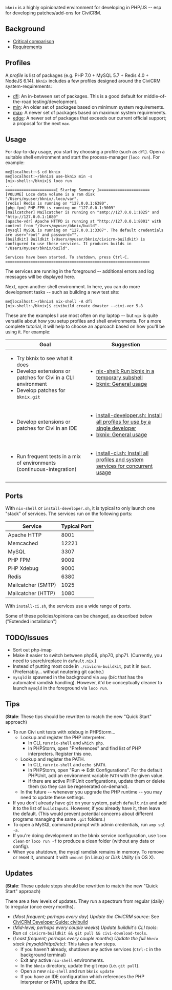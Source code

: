 `bknix` is a highly opinionated environment for developing in PHP/JS -- esp for developing patches/add-ons for CiviCRM.

## Background

* [Critical comparison](doc/comparison.md)
* [Requirements](doc/requirements.md)

## Profiles

A *profile* is list of packages (e.g. PHP 7.0 + MySQL 5.7 + Redis 4.0 + NodeJS 6.14).  `bknix` includes a few profiles designed around the
CiviCRM system-requirements:

* [dfl](profiles/dfl/default.nix): An in-between set of packages. This is a good default for middle-of-the-road testing/development.
* [min](profiles/min/default.nix): An older set of packages based on minimum system requirements.
* [max](profiles/max/default.nix): A newer set of packages based on maximum system requirements.
* [edge](profiles/edge/default.nix): A newer set of packages that exceeds our current official support; a proposal for the next `max`.

## Usage

For day-to-day usage, you start by choosing a profile (such as `dfl`).  Open a suitable shell environment and start the process-manager
(`loco run`).  For example:

```
me@localhost:~$ cd bknix
me@localhost:~/bknix$ use-bknix min -s
[nix-shell:~/bknix]$ loco run
...
======================[ Startup Summary ]======================
[VOLUME] Loco data volume is a ram disk "/Users/myuser/bknix/.loco/var".
[redis] Redis is running on "127.0.0.1:6380".
[php-fpm] PHP-FPM is running on "127.0.0.1:9009"
[mailcatcher] Mailcatcher is running on "smtp://127.0.0.1:1025" and "http://127.0.0.1:1080"
[apache-vdr] Apache HTTPD is running at "http://127.0.0.1:8001" with content from "/Users/myuser/bknix/build".
[mysql] MySQL is running on "127.0.0.1:3307". The default credentials are user="root" and password="".
[buildkit] Buildkit (/Users/myuser/bknix/civicrm-buildkit) is configured to use these services. It produces builds in "/Users/myuser/bknix/build".

Services have been started. To shutdown, press Ctrl-C.
===============================================================
```

The services are running in the foreground -- additional errors and log messages will be displayed here. 

Next, open another shell environment.  In here, you can do more development tasks -- such as building a new test site:

```
me@localhost:~/bknix$ nix-shell -A dfl
[nix-shell:~/bknix]$ civibuild create dmaster --civi-ver 5.8
```

These are the examples I use most often on my laptop -- but `nix` is quite versatile about how you setup profiles and
shell environments. For a more complete tutorial, it will help to choose an approach based on how you'll be using it.
For example:

<table border="0">
  <thead>
    <tr>
      <th>Goal</th>
      <th>Suggestion</th>
    </tr>
  </thead>
  <tbody>
    <tr>
      <td>
        <ul>
          <li>Try bknix to see what it does</li>
          <li>Develop extensions or patches for Civi in a CLI environment</li>
          <li>Develop patches for <code>bknix.git</code></li>
        </ul>
      </td>
      <td>
        <ul>
          <li><a href="doc/nix-shell.md">nix-shell: Run bknix in a temporary subshell</a></li>
          <li><a href="doc/usage.md">bknix: General usage</a></li>
        </ul>
      </td>
    </tr>
    <tr>
      <td>
        <ul>
          <li>Develop extensions or patches for Civi in an IDE</li>
        </ul>
      </td>
      <td>
        <ul>
          <li><a href="doc/install-developer.md">install-developer.sh: Install all profiles for use by a single developer</a></li>
          <li><a href="doc/usage.md">bknix: General usage</a></li>
        </ul>
      </td>
    </tr>
    <tr>
      <td>
        <ul>
          <li>Run frequent tests in a mix of environments (continuous-integration)</li>
        </ul>
      </td>
      <td>
        <ul>
          <li><a href="doc/install-ci.md">install-ci.sh: Install all profiles and system services for concurrent usage</a></li>
        </ul>
      </td>
    </tr>
  </tbody>
</table>

## Ports

With `nix-shell` or `install-developer.sh`, it is typical to only launch one
"stack" of services. The services run on the following ports:

| Service     | Typical Port |
|-------------|--------------|
| Apache HTTP | 8001         |
| Memcached   | 12221        |
| MySQL       | 3307         |
| PHP FPM     | 9009         |
| PHP Xdebug  | 9000         |
| Redis       | 6380         |
| Mailcatcher (SMTP) | 1025  |
| Mailcatcher (HTTP) | 1080  |

With `install-ci.sh`, the services use a wide range of ports.

<!-- FIXME: Document use of HTTPD_PORT, MYSQLD_PORT, etc -->

<!--

FIXME: rewrite this for master-loco branch

* A "build" is a collection of PHP/JS/CSS/etc source-code projects, with a database and an HTTP virtual host. You can edit/commit directly in the source-tree.
* All builds are stored in the `build` folder.
* All builds are given the URL `http://<name>.bknix:8001`. (Changeable)
* All hostnames are registered in `/etc/hosts` using `sudo`. (Changeable)
* All services run as the current, logged-in user. This means that files require no special permissions.
* MySQL launches on-demand with all-ram-disk-based storage. Launching is triggered on-demand (`civibuild create ...`) or by calling `amp mysql:start`
* PHP enables `xdebug`, which connects to a debugger UI on port 9000. (Changeable)

-->

Some of these policies/opinions can be changed, as described below ("Extended installation")

## TODO/Issues

* Sort out php-imap
* Make it easier to switch between php56, php70, php71. (Currently, you need to search/replace in `default.nix`.)
* Instead of putting most code in `./civicrm-buildkit`, put it in `$out`. (Preferrably... without neutering git cache.)
* `mysqld` is spawned in the background via `amp` (b/c that has the automated ramdisk handling). However, it'd be conceptually cleaner
  to launch `mysqld` in the foreground via `loco run`.

## Tips

(**Stale**: These tips should be rewritten to match the new "Quick Start" approach)

* To run Civi unit tests with xdebug in PHPStorm...
    * Lookup and register the PHP interpreter.
        * In CLI, run `nix-shell` and `which php`.
        * In PHPStorm, open "Preferences" and find list of PHP interpreters. Register this one.
    * Lookup and register the PATH.
        * In CLI, run `nix-shell` and `echo $PATH`.
        * In PHPStorm, open "Run => Edit Configurations". For the default PHPUnit, add an environment variable `PATH` with the given value.
        * If there are active PHPUnit configurations, update them or delete them (so they can be regenerated on-demand).
    * In the future -- whenever you upgrade the PHP runtime -- you may need to update these settings.
* If you don't already have `git` on your system, patch `default.nix` and add it to the list of `buildInputs`.
  However, if you already have it, then leave the default. (This would prevent potential concerns about different programs managing the same `.git` folders.)
* To open a MySQL command prompt with admin credentials, run `amp sql -a`.
* If you're doing development on the bknix service configuration, use `loco clean` or `loco run -f` to produce a clean folder (without any data or config).
* When you shutdown, the mysql ramdisk remains in memory. To remove or reset it, unmount it with `umount` (in Linux) or *Disk Utility* (in OS X).

## Updates

(**Stale**: These update steps should be rewritten to match the new "Quick Start" approach)

There are a few levels of updates. They run a spectrum from regular (daily)
to irregular (once every months).

* (*Most frequent; perhaps every day*) *Update the CiviCRM source*: See [CiviCRM Developer Guide: civibuild](https://docs.civicrm.org/dev/en/latest/tools/civibuild/#upgrade-site)
* (*Mid-level; perhaps every couple weeks*) *Update buildkit's CLI tools*: Run `cd civicrm-buildkit && git pull && civi-download-tools`.
* (*Least frequent; perhaps every couple months*) *Update the full `bknix` stack (mysqld/httpd/etc)*: This takes a few steps.
    * If you haven't already, shutdown any active services (`Ctrl-C` in the background terminal)
    * Exit any active `nix-shell` environments.
    * In the `bknix` directory, update the git repo (i.e. `git pull`).
    * Open a new `nix-shell` and run `bknix update`
    * If you have an IDE configuration which references the PHP interpreter or PATH, update the IDE.

